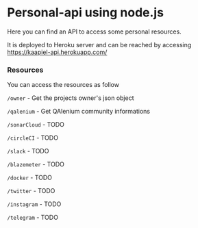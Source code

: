 # Personal-api using node.js

Here you can find an API to access some personal resources.

It is deployed to Heroku server and can be reached by accessing https://kaapiel-api.herokuapp.com/

### Resources
You can access the resources as follow

`/owner` - Get the projects owner's json object

`/qalenium` - Get QAlenium community informations

`/sonarCloud` - TODO
 
`/circleCI` - TODO

`/slack` - TODO

`/blazemeter` - TODO

`/docker` - TODO

`/twitter` - TODO

`/instagram` - TODO

`/telegram` - TODO